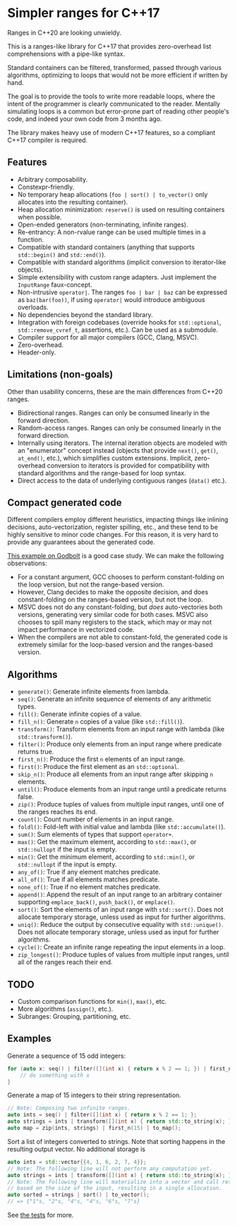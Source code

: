 # Simpler ranges for C++17

Ranges in C++20 are looking unwieldy.

This is a ranges-like library for C++17 that provides zero-overhead list comprehensions with a
pipe-like syntax.

Standard containers can be filtered, transformed, passed through various algorithms, optimizing to
loops that would not be more efficient if written by hand.

The goal is to provide the tools to write more readable loops, where the intent of the programmer
is clearly communicated to the reader. Mentally simulating loops is a common but error-prone
part of reading other people's code, and indeed your own code from 3 months ago.

The library makes heavy use of modern C++17 features, so a compliant C++17 compiler is required.

## Features

- Arbitrary composability.
- Constexpr-friendly.
- No temporary heap allocations (`foo | sort() | to_vector()` only allocates into the resulting container).
- Heap allocation minimization: `reserve()` is used on resulting containers when possible.
- Open-ended generators (non-terminating, infinite ranges).
- Re-entrancy: A non-rvalue range can be used multiple times in a function.
- Compatible with standard containers (anything that supports `std::begin()` and `std::end()`).
- Compatible with standard algorithms (implicit conversion to iterator-like objects).
- Simple extensibility with custom range adapters. Just implement the `InputRange` faux-concept.
- Non-intrusive `operator|`. The ranges `foo | bar | baz` can be expressed as `baz(bar(foo))`, if
  using `operator|` would introduce ambiguous overloads.
- No dependencies beyond the standard library.
- Integration with foreign codebases (override hooks for `std::optional`, `std::remove_cvref_t`,
  assertions, etc.). Can be used as a submodule.
- Compiler support for all major compilers (GCC, Clang, MSVC).
- Zero-overhead.
- Header-only.

## Limitations (non-goals)

Other than usability concerns, these are the main differences from C++20 ranges.

- Bidirectional ranges. Ranges can only be consumed linearly in the forward direction.
- Random-access ranges. Ranges can only be consumed linearly in the forward direction.
- Internally using iterators. The internal iteration objects are modeled with an "enumerator"
  concept instead (objects that provide `next()`, `get()`, `at_end()`, etc.), which simplifies
  custom extensions. Implicit, zero-overhead conversion to iterators is provided for
  compatibility with standard algorithms and the range-based for loop syntax.
- Direct access to the data of underlying contiguous ranges (`data()` etc.).

## Compact generated code

Different compilers employ different heuristics, impacting things like inlining decisions,
auto-vectorization, register spilling, etc., and these tend to be highly sensitive to minor
code changes. For this reason, it is very hard to provide any guarantees about the generated
code.

[This example on Godbolt](https://godbolt.org/z/skF3-v) is a good case study. We can make the
following observations:

- For a constant argument, GCC chooses to perform constant-folding on the loop version, but
  not the range-based version.
- However, Clang decides to make the opposite decision, and does constant-folding on the
  ranges-based version, but not the loop.
- MSVC does not do any constant-folding, but *does* auto-vectories both versions, generating
  very similar code for both cases. MSVC also chooses to spill many registers to the stack,
  which may or may not impact performance in vectorized code.
- When the compilers are not able to constant-fold, the generated code is extremely similar for
  the loop-based version and the ranges-based version.

## Algorithms

- `generate()`: Generate infinite elements from lambda.
- `seq()`: Generate an infinite sequence of elements of any arithmetic types.
- `fill()`: Generate infinite copies of a value.
- `fill_n()`: Generate `n` copies of a value (like `std::fill()`).
- `transform()`: Transform elements from an input range with lambda (like `std::transform()`).
- `filter()`: Produce only elements from an input range where predicate returns true.
- `first_n()`: Produce the first `n` elements of an input range.
- `first()`: Produce the first element as an `std::optional`.
- `skip_n()`: Produce all elements from an input range after skipping `n` elements.
- `until()`: Produce elements from an input range until a predicate returns false.
- `zip()`: Produce tuples of values from multiple input ranges, until one of the ranges
   reaches its end.
- `count()`: Count number of elements in an input range.
- `foldl()`: Fold-left with initial value and lambda (like `std::accumulate()`).
- `sum()`: Sum elements of types that support `operator+`.
- `max()`: Get the maximum element, according to `std::max()`, or `std::nullopt` if the input is
  empty.
- `min()`: Get the minimum element, according to `std::min()`, or `std::nullopt` if the input is
  empty.
- `any_of()`: True if any element matches predicate.
- `all_of()`: True if all elements matches predicate.
- `none_of()`: True if no element matches predicate.
- `append()`: Append the result of an input range to an arbitrary container supporting
  `emplace_back()`, `push_back()`, or `emplace()`.
- `sort()`: Sort the elements of an input range with `std::sort()`. Does not allocate temporary
  storage, unless used as input for further algorithms.
- `uniq()`: Reduce the output by consecutive equality with `std::unique()`. Does not allocate
  temporary storage, unless used as input for further algorithms.
- `cycle()`: Create an infinite range repeating the input elements in a loop.
- `zip_longest()`: Produce tuples of values from multiple input ranges, until all of the ranges
  reach their end.

## TODO

- Custom comparison functions for `min()`, `max()`, etc.
- More algorithms (`assign()`, etc.).
- Subranges: Grouping, partitioning, etc.

## Examples

Generate a sequence of 15 odd integers:

~~~c++
for (auto x: seq() | filter([](int x) { return x % 2 == 1; }) | first_n(15)) {
    // do something with x
}
~~~

Generate a map of 15 integers to their string representation.

~~~c++
// Note: Composing two infinite ranges.
auto ints = seq() | filter([](int x) { return x % 2 == 1; };
auto strings = ints | transform([](int x) { return std::to_string(x); });
auto map = zip(ints, strings) | first_n(15) | to_map();
~~~

Sort a list of integers converted to strings. Note that sorting happens in the
resulting output vector. No additional storage is

~~~c++
auto ints = std::vector{{4, 1, 6, 2, 7, 4}};
// Note: The following line will not perform any computation yet.
auto strings = ints | transform([](int x) { return std::to_string(x); });
// Note: The following line will materialize into a vector and call reserve()
// based on the size of the input, resulting in a single allocation.
auto sorted = strings | sort() | to_vector();
// => {"1"s, "2"s, "4"s, "4"s, "6"s, "7"s}
~~~

See [the tests](test/test_ranges.cpp) for more.
